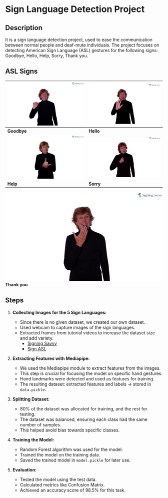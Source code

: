 # Sign Language Detection Project

## Description
It is a sign language detection project, used to ease the communication between normal people and deaf-mute individuals. The project focuses on detecting American Sign Language (ASL) gestures for the following signs: Goodbye, Hello, Help, Sorry, Thank you.

## ASL Signs
![Goodbye](Goodbye.jpg "Goodbye") | ![Hello](Hello.jpg "Hello")
------------------------------------|---------------------------------
**Goodbye**                         | **Hello**
**![Help](Help.jpg "Help")**        | **![Sorry](Sorry.jpg "Sorry")**
**Help**                            | **Sorry**
**![Thank you](Thankyou.jpg "Thank you")**
**Thank you**

## Steps
1. **Collecting Images for the 5 Sign Languages:**
   - Since there is no given dataset, we created our own dataset.
   - Used webcam to capture images of the sign languages.
   - Extracted frames from tutorial videos to increase the dataset size and add variety.
     - [Signing Savvy](https://www.signingsavvy.com/)
     - [Sign ASL](https://www.signasl.org/)

2. **Extracting Features with Mediapipe:**
   - We used the Mediapipe module to extract features from the images.
   - This step is crucial for focusing the model on specific hand gestures.
   - Hand landmarks were detected and used as features for training.
   - The resulting dataset: extracted features and labels -> stored in `data.pickle`.

3. **Splitting Dataset:**
   - 80% of the dataset was allocated for training, and the rest for testing.
   - The dataset was balanced, ensuring each class had the same number of samples.
   - This helped avoid bias towards specific classes.

4. **Training the Model:**
   - Random Forest algorithm was used for the model.
   - Trained the model on the training data.
   - Saved the trained model in `model.pickle` for later use.

5. **Evaluation:**
   - Tested the model using the test data.
   - Calculated metrics like Confusion Matrix.
   - Achieved an accuracy score of 98.5% for this task.

